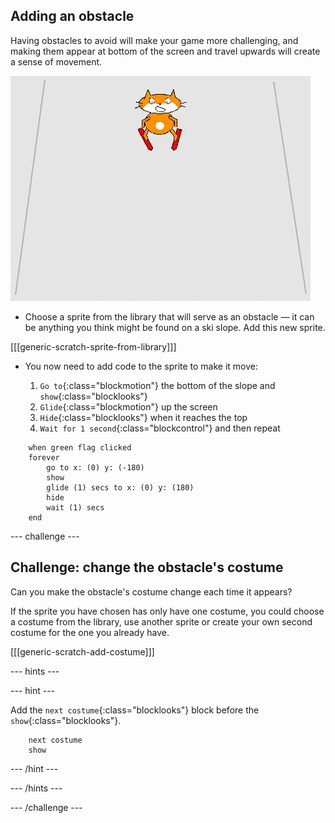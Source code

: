 ## Adding an obstacle

Having obstacles to avoid will make your game more challenging, and making them appear at bottom of the screen and travel upwards will create a sense of movement.

![obstacle](images/skier_obstacle_moving.gif)

+ Choose a sprite from the library that will serve as an obstacle — it can be anything you think might be found on a ski slope. Add this new sprite.

[[[generic-scratch-sprite-from-library]]]

+ You now need to add code to the sprite to make it move:

    1. `Go to`{:class="blockmotion"} the bottom of the slope and `show`{:class="blocklooks"}
    1. `Glide`{:class="blockmotion"} up the screen
    1. `Hide`{:class="blocklooks"} when it reaches the top
    1. `Wait for 1 second`{:class="blockcontrol"} and then repeat

```blocks
    when green flag clicked
    forever 
        go to x: (0) y: (-180)
        show
        glide (1) secs to x: (0) y: (180)
        hide
        wait (1) secs
    end
```

--- challenge ---

## Challenge: change the obstacle's costume

Can you make the obstacle's costume change each time it appears? 

If the sprite you have chosen has only have one costume, you could choose a costume from the library, use another sprite or create your own second costume for the one you already have.

[[[generic-scratch-add-costume]]]

--- hints ---

--- hint ---

Add the `next costume`{:class="blocklooks"} block before the `show`{:class="blocklooks"}.

```blocks
    next costume
    show
```

--- /hint ---

--- /hints ---

--- /challenge ---


